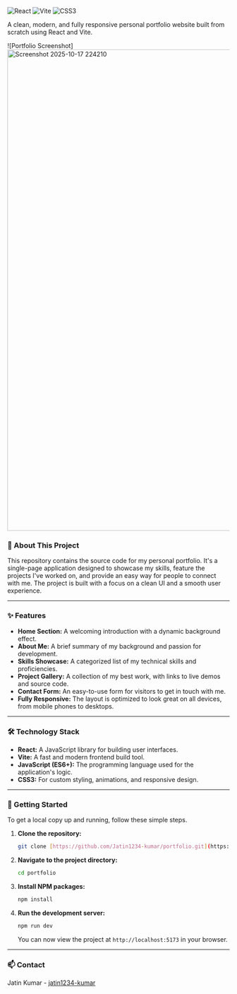 
![React](https://img.shields.io/badge/react-%2320232a.svg?style=for-the-badge&logo=react&logoColor=%2361DAFB)
![Vite](https://img.shields.io/badge/vite-%23646CFF.svg?style=for-the-badge&logo=vite&logoColor=white)
![CSS3](https://img.shields.io/badge/css3-%231572B6.svg?style=for-the-badge&logo=css3&logoColor=white)

A clean, modern, and fully responsive personal portfolio website built from scratch using React and Vite.

![Portfolio Screenshot]
<img width="1916" height="1090" alt="Screenshot 2025-10-17 224210" src="https://github.com/user-attachments/assets/006faba1-78f1-4b9c-bde3-2e5c5195ed06" />


### 📖 About This Project

This repository contains the source code for my personal portfolio. It's a single-page application designed to showcase my skills, feature the projects I've worked on, and provide an easy way for people to connect with me. The project is built with a focus on a clean UI and a smooth user experience.

---

### ✨ Features

* **Home Section:** A welcoming introduction with a dynamic background effect.
* **About Me:** A brief summary of my background and passion for development.
* **Skills Showcase:** A categorized list of my technical skills and proficiencies.
* **Project Gallery:** A collection of my best work, with links to live demos and source code.
* **Contact Form:** An easy-to-use form for visitors to get in touch with me.
* **Fully Responsive:** The layout is optimized to look great on all devices, from mobile phones to desktops.

---

### 🛠️ Technology Stack

* **React:** A JavaScript library for building user interfaces.
* **Vite:** A fast and modern frontend build tool.
* **JavaScript (ES6+):** The programming language used for the application's logic.
* **CSS3:** For custom styling, animations, and responsive design.

---

### 🚀 Getting Started

To get a local copy up and running, follow these simple steps.

1.  **Clone the repository:**
    ```sh
    git clone [https://github.com/Jatin1234-kumar/portfolio.git](https://github.com/Jatin1234-kumar/portfolio.git)
    ```
2.  **Navigate to the project directory:**
    ```sh
    cd portfolio
    ```
3.  **Install NPM packages:**
    ```sh
    npm install
    ```
4.  **Run the development server:**
    ```sh
    npm run dev
    ```
    You can now view the project at `http://localhost:5173` in your browser.

---

### 📫 Contact

Jatin Kumar - [jatin1234-kumar](https://github.com/Jatin1234-kumar)
